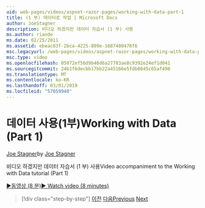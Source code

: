 ```yaml
---
uid: web-pages/videos/aspnet-razor-pages/working-with-data-part-1
title: (1 부) 데이터로 작업 | Microsoft Docs
author: JoeStagner
description: 비디오 하겠지만 데이터 자습서 (1 부) 사용
ms.author: riande
ms.date: 02/25/2011
ms.assetid: ebeac83f-2bca-4225-899e-1687480476f6
msc.legacyurl: /web-pages/videos/aspnet-razor-pages/working-with-data-part-1
msc.type: video
ms.openlocfilehash: 05072ef56d9b46d6a27783ae8c9392e24ef1d041
ms.sourcegitcommit: 24b1f6decbb17bb22a45166e5fdb0845c65af498
ms.translationtype: MT
ms.contentlocale: ko-KR
ms.lasthandoff: 03/01/2019
ms.locfileid: "57059940"
---
```

<a name="working-with-data-part-1"></a><span data-ttu-id="1b859-103">데이터 사용(1부)</span><span class="sxs-lookup"><span data-stu-id="1b859-103">Working with Data (Part 1)</span></span>
====================
<span data-ttu-id="1b859-104">[Joe Stagner](https://github.com/JoeStagner)</span><span class="sxs-lookup"><span data-stu-id="1b859-104">by [Joe Stagner](https://github.com/JoeStagner)</span></span>

<span data-ttu-id="1b859-105">비디오 하겠지만 데이터 자습서 (1 부) 사용</span><span class="sxs-lookup"><span data-stu-id="1b859-105">Video accompaniment to the Working with Data tutorial (Part 1)</span></span>

[<span data-ttu-id="1b859-106">&#9654;동영상 (8 분)</span><span class="sxs-lookup"><span data-stu-id="1b859-106">&#9654; Watch video (8 minutes)</span></span>](https://channel9.msdn.com/Blogs/ASP-NET-Site-Videos/working-with-data-part-1)

> [!div class="step-by-step"]
> <span data-ttu-id="1b859-107">[이전](working-with-forms-part-2.md)
> [다음](working-with-data-part-2.md)</span><span class="sxs-lookup"><span data-stu-id="1b859-107">[Previous](working-with-forms-part-2.md)
[Next](working-with-data-part-2.md)</span></span>
